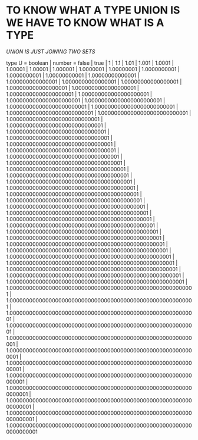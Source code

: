 # TO KNOW WHAT A TYPE UNION IS WE HAVE TO KNOW WHAT IS A TYPE

*UNION IS JUST JOINING TWO SETS*

type U = boolean | number = false | true | 1 | 1.1 | 1.01 | 1.001 | 1.0001 | 1.00001 | 1.00001 | 1.000001 | 1.0000001 | 1.00000001 | 1.0000000001 | 1.0000000001 | 1.00000000001 | 1.00000000000001 | 1.000000000000001 | 1.0000000000000001 | 1.00000000000000001 | 1.000000000000000001 | 1.0000000000000000001 | 1.00000000000000000001 | 1.000000000000000000001 | 1.0000000000000000000001 | 1.00000000000000000000001 | 1.000000000000000000000001 | 1.0000000000000000000000001 | 1.00000000000000000000000001 | 1.000000000000000000000000001 | 1.0000000000000000000000000001 | 1.00000000000000000000000000001 | 1.000000000000000000000000000001 | 1.0000000000000000000000000000001 | 1.00000000000000000000000000000001 | 1.000000000000000000000000000000001 | 1.0000000000000000000000000000000001 | 1.00000000000000000000000000000000001 | 1.000000000000000000000000000000000001 | 1.0000000000000000000000000000000000001 | 1.00000000000000000000000000000000000001 | 1.000000000000000000000000000000000000001 | 1.0000000000000000000000000000000000000001 | 1.00000000000000000000000000000000000000001 | 1.000000000000000000000000000000000000000001 | 1.0000000000000000000000000000000000000000001 | 1.00000000000000000000000000000000000000000001 | 1.000000000000000000000000000000000000000000001 | 1.0000000000000000000000000000000000000000000001 | 1.00000000000000000000000000000000000000000000001 | 1.000000000000000000000000000000000000000000000001 | 1.0000000000000000000000000000000000000000000000001 | 1.00000000000000000000000000000000000000000000000001 | 1.000000000000000000000000000000000000000000000000001 | 1.0000000000000000000000000000000000000000000000000001 | 1.00000000000000000000000000000000000000000000000000001 | 1.000000000000000000000000000000000000000000000000000001 | 1.000000000000000000000000000000000000000000000000000000001 | 1.000000000000000000000000000000000000000000000000000000001 | 1.0000000000000000000000000000000000000000000000000000000001 | 1.0000000000000000000000000000000000000000000000000000000001 | 1.00000000000000000000000000000000000000000000000000000000001 | 1.000000000000000000000000000000000000000000000000000000000001 | 1.0000000000000000000000000000000000000000000000000000000000001 | 1.00000000000000000000000000000000000000000000000000000000000001 | 1.000000000000000000000000000000000000000000000000000000000000001 | 1.0000000000000000000000000000000000000000000000000000000000000001 | 1.00000000000000000000000000000000000000000000000000000000000000001 | 1.000000000000000000000000000000000000000000000000000000000000000001 
